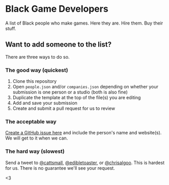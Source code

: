 # Black Game Developers
A list of Black people who make games. Here they are. Hire them. Buy their stuff.

## Want to add someone to the list?
There are three ways to do so.

### The good way (quickest)

1. Clone this repository
2. Open `people.json` and/or `companies.json` depending on whether your submission is one person or a studio (both is also fine)
3. Duplicate the template at the top of the file(s) you are editing
4. Add and save your submission
5. Create and submit a pull request for us to review

### The acceptable way
[Create a GitHub issue here](https://github.com/QuantumBox/blackgamedevs/issues) and include the person's name and website(s). We will get to it when we can.

### The hard way (slowest)
Send a tweet to [@cattsmall](http://twitter.com/cattsmall), [@edibletoaster](http://twitter.com/edibletoaster), or [@chrisalgoo](http://twitter.com/chrisalgoo). This is hardest for us. There is no guarantee we'll see your request.

<3
